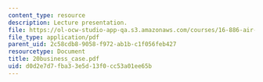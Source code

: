 ```yaml
---
content_type: resource
description: Lecture presentation.
file: https://ol-ocw-studio-app-qa.s3.amazonaws.com/courses/16-886-air-transportation-systems-architecting-spring-2004/d0d2e7d7fba33e5d13f0cc53a01ee65b_20business_case.pdf
file_type: application/pdf
parent_uid: 2c58cdb8-9058-f972-ab1b-c1f056feb427
resourcetype: Document
title: 20business_case.pdf
uid: d0d2e7d7-fba3-3e5d-13f0-cc53a01ee65b
---
```

